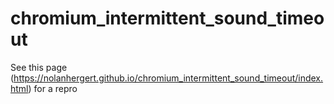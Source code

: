 # chromium_intermittent_sound_timeout
See this page (https://nolanhergert.github.io/chromium_intermittent_sound_timeout/index.html) for a repro
